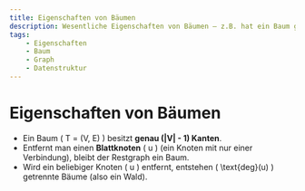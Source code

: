```yaml
---
title: Eigenschaften von Bäumen
description: Wesentliche Eigenschaften von Bäumen – z.B. hat ein Baum genau eine Kante weniger als seine Knoten und behält bei Entfernen von Blättern seine Baumstruktur.
tags:
    - Eigenschaften
    - Baum
    - Graph
    - Datenstruktur
---
```


# Eigenschaften von Bäumen

- Ein Baum \( T = (V, E) \) besitzt **genau \(|V| - 1\) Kanten**.
- Entfernt man einen **Blattknoten** \( u \) (ein Knoten mit nur einer Verbindung), bleibt der Restgraph ein Baum.
- Wird ein beliebiger Knoten \( u \) entfernt, entstehen \( \text{deg}(u) \) getrennte Bäume (also ein Wald).

